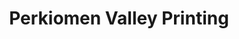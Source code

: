 ---
title: "Perkiomen Valley Printing"
url: /east-greenville/perkiomen-valley-printing/
shop: Kopieren
---